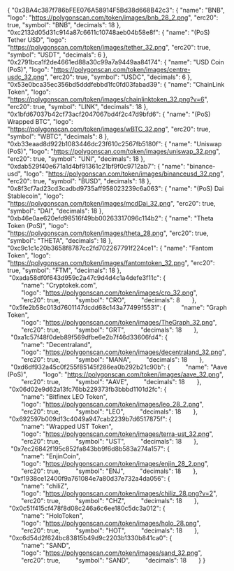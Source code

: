 {
      "0x3BA4c387f786bFEE076A58914F5Bd38d668B42c3": {
        "name": "BNB",
        "logo": "https://polygonscan.com/token/images/bnb_28_2.png",
        "erc20": true,
        "symbol": "BNB",
        "decimals": 18
      },
      "0xc2132d05d31c914a87c6611c10748aeb04b58e8f": {
        "name": "(PoS) Tether USD",
        "logo": "https://polygonscan.com/token/images/tether_32.png",
        "erc20": true,
        "symbol": "USDT",
        "decimals": 6
      },
      "0x2791bca1f2de4661ed88a30c99a7a9449aa84174": {
        "name": "USD Coin (PoS)",
        "logo": "https://polygonscan.com/token/images/centre-usdc_32.png",
        "erc20": true,
        "symbol": "USDC",
        "decimals": 6
      },
      "0x53e0bca35ec356bd5dddfebbd1fc0fd03fabad39": {
        "name": "ChainLink Token",
        "logo": "https://polygonscan.com/token/images/chainlinktoken_32.png?v=6",
        "erc20": true,
        "symbol": "LINK",
        "decimals": 18
      },
      "0x1bfd67037b42cf73acf2047067bd4f2c47d9bfd6": {
        "name": "(PoS) Wrapped BTC",
        "logo": "https://polygonscan.com/token/images/wBTC_32.png",
        "erc20": true,
        "symbol": "WBTC",
        "decimals": 8
      },
      "0xb33eaad8d922b1083446dc23f610c2567fb5180f": {
        "name": "Uniswap (PoS)",
        "logo": "https://polygonscan.com/token/images/uniswap_32.png",
        "erc20": true,
        "symbol": "UNI",
        "decimals": 18
      },
      "0xdab529f40e671a1d4bf91361c21bf9f0c9712ab7": {
        "name": "binance-usd",
        "logo": "https://polygonscan.com/token/images/binanceusd_32.png",
        "erc20": true,
        "symbol": "BUSD",
        "decimals": 18
      },
      "0x8f3cf7ad23cd3cadbd9735aff958023239c6a063": {
        "name": "(PoS) Dai Stablecoin",
        "logo": "https://polygonscan.com/token/images/mcdDai_32.png",
        "erc20": true,
        "symbol": "DAI",
        "decimals": 18
      },
      "0xb46e0ae620efd98516f49bb00263317096c114b2": {
        "name": "Theta Token (PoS)",
        "logo": "https://polygonscan.com/token/images/theta_28.png",
        "erc20": true,
        "symbol": "THETA",
        "decimals": 18
      },
      "0xc9c1c1c20b3658f8787cc2fd702267791f224ce1": {
        "name": "Fantom Token",
        "logo": "https://polygonscan.com/token/images/fantomtoken_32.png",
        "erc20": true,
        "symbol": "FTM",
        "decimals": 18
      },
       "0xada58df0f643d959c2a47c9d4d4c1a4defe3f11c": {
        "name": "Cryptokek.com",
        "logo": "https://polygonscan.com/token/images/cro_32.png",
        "erc20": true,
        "symbol": "CRO",
        "decimals": 8
      },
      "0x5fe2b58c013d7601147dcdd68c143a77499f5531": {
        "name": "Graph Token",
        "logo": "https://polygonscan.com/token/images/TheGraph_32.png",
        "erc20": true,
        "symbol": "GRT",
        "decimals": 18
      },
      "0xa1c57f48f0deb89f569dfbe6e2b7f46d33606fd4": {
        "name": "Decentraland",
        "logo": "https://polygonscan.com/token/images/decentraland_32.png",
        "erc20": true,
        "symbol": "MANA",
        "decimals": 18
      },
      "0xd6df932a45c0f255f85145f286ea0b292b21c90b": {
        "name": "Aave (PoS)",
        "logo": "https://polygonscan.com/token/images/aave_32.png",
        "erc20": true,
        "symbol": "AAVE",
        "decimals": 18
      },
      "0x06d02e9d62a13fc76bb229373fb3bbbd1101d2fc": {
        "name": "Bitfinex LEO Token",
        "logo": "https://polygonscan.com/token/images/leo_28_2.png",
        "erc20": true,
        "symbol": "LEO",
        "decimals": 18
      },
     "0x692597b009d13c4049a947cab2239b7d6517875f": {
        "name": "Wrapped UST Token",
        "logo": "https://polygonscan.com/token/images/terra-ust_32.png",
        "erc20": true,
        "symbol": "UST",
        "decimals": 18
      },
     "0x7ec26842f195c852fa843bb9f6d8b583a274a157": {
        "name": "EnjinCoin",
        "logo": "https://polygonscan.com/token/images/enjin_28_2.png",
        "erc20": true,
        "symbol": "ENJ",
        "decimals": 18
      },
     "0xf1938ce12400f9a761084e7a80d37e732a4da056": {
        "name": "chiliZ",
        "logo": "https://polygonscan.com/token/images/chiliz_28.png?v=2",
        "erc20": true,
        "symbol": "CHZ",
        "decimals": 18
      },
     "0x0c51f415cf478f8d08c246a6c6ee180c5dc3a012": {
        "name": "HoloToken",
        "logo": "https://polygonscan.com/token/images/holo_28.png",
        "erc20": true,
        "symbol": "HOT",
        "decimals": 18
      },
    "0xc6d54d2f624bc83815b49d9c2203b1330b841ca0": {
        "name": "SAND",
        "logo": "https://polygonscan.com/token/images/sand_32.png",
        "erc20": true,
        "symbol": "SAND",
        "decimals": 18
      }
    }

